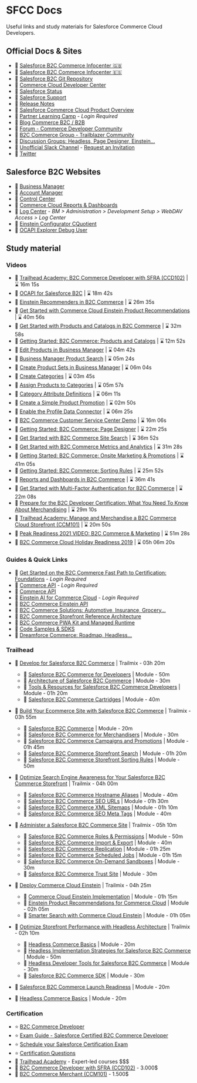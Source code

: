 # SFCC Docs
Useful links and study materials for Salesforce Commerce Cloud Developers.

## Official Docs & Sites

- :pushpin: [Salesforce B2C Commerce Infocenter :uk:](https://documentation.b2c.commercecloud.salesforce.com/DOC1/index.jsp)
- :pushpin: [Salesforce B2C Commerce Infocenter :es:](https://documentation-pt.b2c.commercecloud.salesforce.com/DOC1/index.jsp)
- :pushpin: [Salesforce B2C Git Repository](https://github.com/SalesforceCommerceCloud/)
- :pushpin: [Commerce Cloud Developer Center](https://developer.salesforce.com/developer-centers/commerce-cloud)
- :pushpin: [Salesforce Status](https://status.salesforce.com/)
- :pushpin: [Salesforce Support](https://help.salesforce.com/s/support)
- :pushpin: [Release Notes](https://help.salesforce.com/s/articleView?id=sf.b2c_rn_release_notes.htm&type=5)
- :pushpin: [Salesforce Commerce Cloud Product Overview](https://www.salesforce.com/products/commerce-cloud/overview/)
- :pushpin: [Partner Learning Camp](https://partnerlearningcamp.salesforce.com/) - _Login Required_
- :pushpin: [Blog Commerce B2C / B2B](https://www.salesforce.com/blog/category/commerce/)
- :pushpin: [Forum - Commerce Developer Community](https://developer.commercecloud.com/s/group/0F93k000000UOtS/commerce-developer-community)
- :pushpin: [B2C Commerce Group - Trailblazer Community](https://trailhead.salesforce.com/es-MX/trailblazer-community/groups/0F93A000000DGi3)
- :pushpin: [Discussion Groups: Headless, Page Designer, Einstein...](https://developer.commercecloud.com/s/discussion-groups)
- :pushpin: [Unofficial Slack Channel](https://sfcc-unofficial.slack.com/) - [Request an Invitation](https://docs.google.com/forms/d/e/1FAIpQLSdy875PlJuib35naCkr3-Frn2qtaSuuRgYezRSb2uBYkhXt7g/viewform)
- :pushpin: [Twitter](https://twitter.com/commercecloud)
## Salesforce B2C Websites

- :link: [Business Manager](https://development-eu01-xxxxxxxx.demandware.net/on/demandware.store/Sites-Site/default/ViewApplication-DisplayWelcomePage)
- :link: [Account Manager](https://account.demandware.com/)
- :link: [Control Center](https://controlcenter.commercecloud.salesforce.com/)
- :link: [Commerce Cloud Reports &amp; Dashboards](https://ccac.analytics.demandware.com/)
- :link: [Log Center](https://logcenter-XXXXXXX-hippo.demandware.net/logcenter/dashboard) - _BM > Administration > Development Setup > WebDAV Access > Log Center_
- :link: [Einstein Configurator CQuotient](https://configurator.cquotient.com/)
- :link: [OCAPI Explorer Debug User](https://api-explorer.commercecloud.salesforce.com/)

## Study material
### Videos
- :movie_camera: [Trailhead Academy: B2C Commerce Developer with SFRA (CCD102)](https://trailhead.salesforce.com/live/videos/a2r3k000001vD36/trailhead-academy-b2c-commerce-developer-with-sfra-ccd102/?lang=es-MX) | :hourglass: 16m 15s
- :movie_camera: [OCAPI for Salesforce B2C](https://trailhead.salesforce.com/live/videos/a2r3k000001n2gY/ocapi-for-salesforce-b2c?lang=es-MX) | :hourglass: 18m 42s
- :movie_camera: [Einstein Recommenders in B2C Commerce](https://trailhead.salesforce.com/live/videos/a2r3k000001n2dt/einstein-recommenders-in-b2c-commerce?lang=es-MX) | :hourglass: 26m 35s
- :movie_camera: [Get Started with Commerce Cloud Einstein Product Recommendations](https://www.youtube.com/watch?v=lEi2HC20KBc) | :hourglass: 40m 56s
- :movie_camera: [Get Started with Products and Catalogs in B2C Commerce](https://www.youtube.com/watch?v=qY54sz5o-k8) | :hourglass: 32m 58s
- :movie_camera: [Getting Started: B2C Commerce: Products and Catalogs](https://cs.salesforce.com/events/7013y000002Qpw6AAC ) | :hourglass: 12m 52s
- :movie_camera: [Edit Products in Business Manager](https://salesforce.vidyard.com/watch/rp2CaeTpEBrFSJtGewNdvq) | :hourglass: 04m 42s
- :movie_camera: [Business Manager Product Search](https://salesforce.vidyard.com/watch/HG1wjfW21B3ndeXWEhaXr1) | :hourglass: 05m 24s
- :movie_camera: [Create Product Sets in Business Manager](https://salesforce.vidyard.com/watch/j6QuGsBcU5JexVz1DJNBsy) | :hourglass: 06m 04s
- :movie_camera: [Create Categories](https://salesforce.vidyard.com/watch/omV8yp86buLXP2Agqgntbx) | :hourglass: 03m 45s
- :movie_camera: [Assign Products to Categories](https://salesforce.vidyard.com/watch/T3Kz2nnd5Kt743QMURWe8G) | :hourglass: 05m 57s
- :movie_camera: [Category Attribute Definitions](https://salesforce.vidyard.com/watch/DJ1eUfNqtppDcXVd25nc4h?) | :hourglass: 06m 11s
- :movie_camera: [Create a Simple Product Promotion](https://salesforce.vidyard.com/watch/N4XVoJukM87Pymre4juHTm) | :hourglass: 02m 50s
- :movie_camera: [Enable the Profile Data Connector](https://salesforce.vidyard.com/watch/XDsjgXmfLD9VnrMNn182KJ) | :hourglass: 06m 25s
- :movie_camera: [B2C Commerce Customer Service Center Demo](https://salesforce.vidyard.com/watch/uCnxfNfMXHMEJMjFC52wpa?) | :hourglass: 16m 06s
- :movie_camera: [Getting Started: B2C Commerce: Page Designer](https://cs.salesforce.com/events/7013y000002UmDyAAK) | :hourglass: 22m 25s
- :movie_camera: [Get Started with B2C Commerce Site Search](https://youtube.com/watch?v=JWDKfawNgc4) | :hourglass: 36m 52s
- :movie_camera: [Get Started with B2C Commerce Metrics and Analytics](https://youtube.com/watch?v=o7g0x-c0vJI) | :hourglass: 31m 28s
- :movie_camera: [Getting Started: B2C Commerce: Onsite Marketing & Promotions](https://cs.salesforce.com/events/7013y000002QpwGAAS) | :hourglass: 41m 05s
- :movie_camera: [Getting Started: B2C Commerce: Sorting Rules](https://cs.salesforce.com/events/7013y000002Qq03AAC) | :hourglass: 25m 52s
- :movie_camera: [Reports and Dashboards in B2C Commerce](https://trailhead.salesforce.com/live/videos/a2r3k000001n2dy/reports-and-dashboards-in-b2c-commerce/?lang=es-MX) | :hourglass: 36m 41s
- :movie_camera: [Get Started with Multi-Factor Authentication for B2C Commerce](https://www.youtube.com/watch?v=xKZ9lMnTbSs ) | :hourglass: 22m 08s
- :movie_camera: [Prepare for the B2C Developer Certification: What You Need To Know About Merchandising](https://trailhead.salesforce.com/live/videos/a2r3k000001n2l4/prepare-for-the-b2c-developer-certification-what-you-need-to-know-about-merchandising/?lang=es-MX) | :hourglass: 29m 10s
- :movie_camera: [Trailhead Academy: Manage and Merchandise a B2C Commerce Cloud Storefront (CCM101)](https://trailhead.salesforce.com/live/videos/a2r3k000001vD3B/trailhead-academy-manage-and-merchandise-a-b2c-commerce-cloud-storefront-ccm101/?lang=es-MX) | :hourglass: 20m 50s
- :movie_camera: [Peak Readiness 2021 VIDEO: B2C Commerce & Marketing](https://cs.salesforce.com/events/7013y000001zJNtAAM) | :hourglass: 51m 28s
- :movie_camera: [B2C Commerce Cloud Holiday Readiness 2019](https://cs.salesforce.com/events/7013y000002NfrmAAC) | :hourglass: 05h 06m 20s

### Guides & Quick Links

- :bookmark_tabs: [Get Started on the B2C Commerce Fast Path to Certification: Foundations](https://partnerlearningcamp.salesforce.com/s/browse-catalog?plc__recordId=Q9SKXlfKd1bH22VdHH62qwQNWQoeVRsS0nY%2B2ZQGLezsdMaa37mtN%2BmIcWkhkhrq) - _Login Required_
- :bookmark_tabs: [Commerce API](https://partnerlearningcamp.salesforce.com/s/browse-catalog?plc__recordId=qwK9jd38RPP2ZS62z8vGy8s3dUVBnFd0R%2BovPFeg4yzWXjaCE9mV6go9jEMQ52Le) - _Login Required_
- :bookmark_tabs: [Commerce API](https://developer.salesforce.com/docs/commerce/commerce-api/overview)
- :bookmark_tabs: [Einstein AI for Commerce Cloud](https://partnerlearningcamp.salesforce.com/s/browse-catalog?plc__recordId=8oFTPEzS%2FlfOGWbgmXfC1JiaErhsTnFwlMdnd0fa%2BKM5xUk9hELyRfbxpQbTnelP) - _Login Required_
- :bookmark_tabs: [B2C Commerce Einstein API](https://developer.salesforce.com/docs/commerce/einstein-api/overview)
- :bookmark_tabs: [B2C Commerce Solutions: Automotive, Insurance, Grocery...](https://developer.salesforce.com/docs/commerce/commerce-solutions/guide/solutions-landing-overview.html)
- :bookmark_tabs: [B2C Commerce Storefront Reference Architecture](https://developer.salesforce.com/docs/commerce/sfra/overview)
- :bookmark_tabs: [B2C Commerce PWA Kit and Managed Runtime](https://developer.salesforce.com/docs/commerce/pwa-kit-managed-runtime/guide)
- :bookmark_tabs: [Code Samples & SDKS](https://developer.salesforce.com/code-samples-and-sdks?page=1&service=commerce%20cloud&type=sample&type=sdk%2Ftool)
- :bookmark_tabs: [Dreamforce Commerce: Roadmap, Headless...](https://www.salesforce.com/plus/experience/Dreamforce_2021/series/Commerce)

### Trailhead
- :eyes: [Develop for Salesforce B2C Commerce](https://trailhead.salesforce.com/en/content/learn/trails/develop-for-commerce-cloud) | Trailmix - 03h 20m
  - :muscle: [Salesforce B2C Commerce for Developers](https://trailhead.salesforce.com/en/content/learn/modules/cc-digital-for-developers?trail_id=develop-for-commerce-cloud) | Module - 50m
  - :muscle: [Architecture of Salesforce B2C Commerce](https://trailhead.salesforce.com/en/content/learn/modules/architecture-of-commerce-cloud-digital?trail_id=develop-for-commerce-cloud) | Module - 30m
  - :muscle: [Tools & Resources for Salesforce B2C Commerce Developers](https://trailhead.salesforce.com/en/content/learn/modules/b2c-developer-resources-and-tools?trail_id=develop-for-commerce-cloud) | Module - 01h 20m
  - :muscle: [Salesforce B2C Commerce Cartridges](https://trailhead.salesforce.com/en/content/learn/modules/b2c-cartridges?trail_id=develop-for-commerce-cloud) | Module - 40m
- :eyes: [Build Your Ecommerce Site with Salesforce B2C Commerce](https://trailhead.salesforce.com/en/content/learn/trails/build-ecommerce-site-with-cc-digital) | Trailmix - 03h 55m
    - :muscle: [Salesforce B2C Commerce](https://trailhead.salesforce.com/en/content/learn/modules/cc-digital?trail_id=build-ecommerce-site-with-cc-digital) | Module - 20m
    - :muscle: [Salesforce B2C Commerce for Merchandisers](https://trailhead.salesforce.com/en/content/learn/modules/cc-digital-merchandising?trail_id=build-ecommerce-site-with-cc-digital) | Module - 30m
    - :muscle: [Salesforce B2C Commerce Campaigns and Promotions](https://trailhead.salesforce.com/en/content/learn/modules/b2c-campaigns-and-promotions?trail_id=build-ecommerce-site-with-cc-digital) | Module - 01h 45m
    - :muscle: [Salesforce B2C Commerce Storefront Search](https://trailhead.salesforce.com/en/content/learn/modules/b2c-storefront-search?trail_id=build-ecommerce-site-with-cc-digital) | Module - 01h 20m
    - :muscle: [Salesforce B2C Commerce Storefront Sorting Rules](https://trailhead.salesforce.com/es-MX/content/learn/modules/b2c-storefront-sorting-rules?trail_id=configure-your-salesforce-b2c-commerce-storefront-data) | Module - 50m
- :eyes: [Optimize Search Engine Awareness for Your Salesforce B2C Commerce Storefront](https://trailhead.salesforce.com/es-MX/content/learn/trails/optimize-search-engine-awareness-for-your-salesforce-b2c-commerce-storefront) | Trailmix - 04h 00m
    - :muscle: [Salesforce B2C Commerce Hostname Aliases](https://trailhead.salesforce.com/es-MX/content/learn/modules/b2c-hostname-aliases?trail_id=optimize-search-engine-awareness-for-your-salesforce-b2c-commerce-storefront) | Module - 40m
    - :muscle: [Salesforce B2C Commerce SEO URLs](https://trailhead.salesforce.com/es-MX/content/learn/modules/b2c-seo-urls?trail_id=optimize-search-engine-awareness-for-your-salesforce-b2c-commerce-storefront) | Module - 01h 30m
    - :muscle: [Salesforce B2C Commerce XML Sitemaps](https://trailhead.salesforce.com/es-MX/content/learn/modules/b2c-xml-sitemaps?trail_id=optimize-search-engine-awareness-for-your-salesforce-b2c-commerce-storefront) | Module - 01h 10m
    - :muscle: [Salesforce B2C Commerce SEO Meta Tags](https://trailhead.salesforce.com/es-MX/content/learn/modules/b2c-seo-meta-tags?trail_id=optimize-search-engine-awareness-for-your-salesforce-b2c-commerce-storefront) | Module - 40m
- :eyes: [Administer a Salesforce B2C Commerce Site](https://trailhead.salesforce.com/en/content/learn/trails/administer-b2c-commerce) | Trailmix - 05h 10m
    - :muscle: [Salesforce B2C Commerce Roles & Permissions](https://trailhead.salesforce.com/en/content/learn/modules/b2c-configure-users-roles-permissions?trail_id=administer-b2c-commerce) | Module - 50m
    - :muscle: [Salesforce B2C Commerce Import & Export](https://trailhead.salesforce.com/en/content/learn/modules/b2c-import-export?trail_id=administer-b2c-commerce) | Module - 40m
    - :muscle: [Salesforce B2C Commerce Replication](https://trailhead.salesforce.com/en/content/learn/modules/b2c-admin-replication?trail_id=administer-b2c-commerce) | Module - 01h 25m
    - :muscle: [Salesforce B2C Commerce Scheduled Jobs](https://trailhead.salesforce.com/en/content/learn/modules/b2c-admin-create-and-manage-jobs?trail_id=administer-b2c-commerce) | Module - 01h 15m
    - :muscle: [Salesforce B2C Commerce On-Demand Sandboxes](https://trailhead.salesforce.com/en/content/learn/modules/b2c-on-demand-sandbox?trail_id=administer-b2c-commerce) | Module - 30m
    - :muscle: [Salesforce B2C Commerce Trust Site](https://trailhead.salesforce.com/en/content/learn/modules/b2c-commerce-trust-site?trail_id=administer-b2c-commerce) | Module - 30m
- :eyes: [Deploy Commerce Cloud Einstein](https://trailhead.salesforce.com/en/content/learn/trails/deploy-commerce-cloud-einstein) | Trailmix - 04h 25m
    - :muscle: [Commerce Cloud Einstein Implementation](https://trailhead.salesforce.com/en/content/learn/modules/cc-einstein-plan-and-implement?trail_id=deploy-commerce-cloud-einstein) | Module - 01h 15m
    - :muscle: [Einstein Product Recommendations for Commerce Cloud](https://trailhead.salesforce.com/en/content/learn/modules/cc-einstein-product-recommendations?trail_id=deploy-commerce-cloud-einstein) | Module - 02h 05m
    - :muscle: [Smarter Search with Commerce Cloud Einstein](https://trailhead.salesforce.com/en/content/learn/modules/cc-einstein-smarter-search?trail_id=deploy-commerce-cloud-einstein) | Module - 01h 05m
- :eyes: [Optimize Storefront Performance with Headless Architecture](https://trailhead.salesforce.com/es-MX/content/learn/trails/optimize-storefront-performance-with-headless-architecture) | Trailmix - 02h 10m
    - :muscle: [Headless Commerce Basics](https://trailhead.salesforce.com/es-MX/content/learn/modules/b2c-headless-commerce-basics?trail_id=optimize-storefront-performance-with-headless-architecture) | Module - 20m
    - :muscle: [Headless Implementation Strategies for Salesforce B2C Commerce](https://trailhead.salesforce.com/es-MX/content/learn/modules/b2c-headless-implementation-strategies?trail_id=optimize-storefront-performance-with-headless-architecture) | Module - 50m
    - :muscle: [Headless Developer Tools for Salesforce B2C Commerce](https://trailhead.salesforce.com/es-MX/content/learn/modules/b2c-headless-developer-tools?trail_id=optimize-storefront-performance-with-headless-architecture) | Module - 30m
    - :muscle: [Salesforce B2C Commerce SDK](https://trailhead.salesforce.com/es-MX/content/learn/modules/b2c-commerce-sdk?trail_id=optimize-storefront-performance-with-headless-architecture) | Module - 30m

- :muscle: [Salesforce B2C Commerce Launch Readiness](https://trailhead.salesforce.com/content/learn/modules/b2c-solution-functional-launch-readiness?trailmix_creator_id=strailhead&trailmix_slug=commerced-cloud-gen-900-introduction-to-commerce-cloud-businessd) | Module - 20m
- :muscle: [Headless Commerce Basics](https://trailhead.salesforce.com/en/content/learn/modules/b2c-headless-commerce-basics?trail_id=develop-for-commerce-cloud&trailmix_creator_id=strailhead) | Module - 20m

### Certification
- :star: [B2C Commerce Developer](https://trailhead.salesforce.com/es-MX/credentials/b2ccommercedeveloper)
- :star: [Exam Guide - Salesforce Certified B2C Commerce Developer](https://trailhead.salesforce.com/help?article=Salesforce-Certified-B2C-Commerce-Developer-Exam-Guide)
- :star: [Schedule your Salesforce Certification Exam](https://www.webassessor.com/salesforce)
- :star: [Certification Questions](https://www.certification-questions.com/salesforce-dumps/certified-b2c-commerce-developer.html)
- :money_with_wings: [Trailhead Academy](https://trailhead.salesforce.com/academy) - Expert-led courses $$$
- :money_with_wings: [B2C Commerce Developer with SFRA (CCD102)](https://trailheadacademy.salesforce.com/classes/ccd102-b2c-commerce-developer-with-sfra) - 3.000$
- :money_with_wings: [B2C Commerce Merchant (CCM101)](https://trailheadacademy.salesforce.com/classes/ccm101-manage-and-merchandise-a-b2c-commerce-cloud-store---extended) - 1.500$
